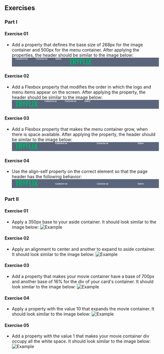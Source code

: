 ## Exercises

### Part I

#### Exercise 01
- Add a property that defines the base size of 268px for the image container and 500px for the menu container. After applying the properties, the header should be similar to the image below:
![Example](images/part-01-image-01.jpeg)

#### Exercise 02
- Add a Flexbox property that modifies the order in which the logo and menu items appear on the screen. After applying the property, the header should be similar to the image below:
![Example](images/part-01-image-02.jpeg)

#### Exercise 03
- Add a Flexbox property that makes the menu container grow, when there is space available. After applying the property, the header should be similar to the image below:
![Example](images/part-01-image-03.jpeg)

#### Exercise 04
- Use the align-self property on the correct element so that the page header has the following behavior:
![Example](images/part-01-image-04.jpeg)

### Part II

#### Exercise 01
- Apply a 350px base to your aside container. It should look similar to the image below:
![Example](images/part-02-image-01.jpeg)

#### Exercise 02
- Apply an alignment to center and another to expand to aside container. It should look similar to the image below:
![Example](images/part-02-image-02.jpeg)

#### Exercise 03
- Add a property that makes your movie container have a base of 700px and another base of 16% for the div of your card's container. It should look similar to the image below:
![Example](images/part-02-image-03.jpeg)

#### Exercise 04
- Apply a property with the value 10 that expands the movie container. It should look similar to the image below:
![Example](images/part-02-image-04.jpeg)

#### Exercise 05
- Add a property with the value 1 that makes your movie container div occupy all the white space. It should look similar to the image below:
![Example](images/part-02-image-05.jpeg)
